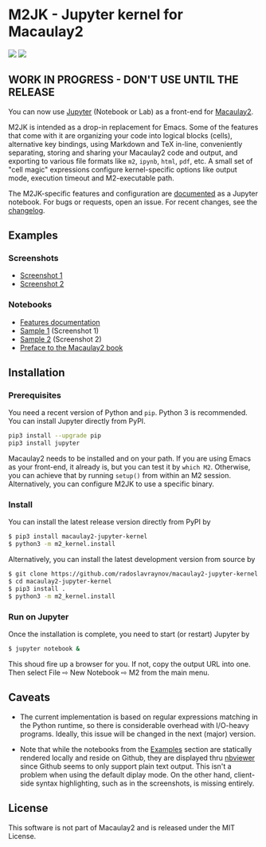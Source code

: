 # M2JK - Jupyter kernel for Macaulay2

[![](https://img.shields.io/travis/radoslavraynov/Macaulay2-Jupyter-Kernel.svg?style=flat-square)](https://travis-ci.org/radoslavraynov/Macaulay2-Jupyter-Kernel)
[![](https://img.shields.io/pypi/v/macaulay2-jupyter-kernel.svg?style=flat-square)](#link-to-pypi-page)
<!-- [![](https://img.shields.io/badge/version-0.2.0-blue.svg?style=flat-square)](#) -->

## WORK IN PROGRESS - DON'T USE UNTIL THE RELEASE

You can now use [Jupyter](http://www.jupyter.org) (Notebook or Lab) as a front-end for [Macaulay2](http://faculty.math.illinois.edu/Macaulay2/).

M2JK is intended as a drop-in replacement for Emacs.
Some of the features that come with it are
organizing your code into logical blocks (cells),
alternative key bindings,
using Markdown and TeX in-line,
conveniently separating, storing and sharing your Macaulay2 code and output,
and exporting to various file formats like `m2`, `ipynb`, `html`, `pdf`, etc.
A small set of "cell magic" expressions configure kernel-specific options
like output mode, execution timeout and M2-executable path.

The M2JK-specific features and configuration are [documented]() as a Jupyter notebook.
For bugs or requests, open an issue.
For recent changes, see the [changelog](CHANGELOG.md).

## Examples

### Screenshots

* [Screenshot 1](/demo/screenshot1.png?raw=true)
* [Screenshot 2](/demo/screenshot2.png?raw=true)

### Notebooks

* [Features documentation](https://nbviewer.jupyter.org/github/radoslavraynov/Macaulay2-Jupyter-Kernel/blob/master/demo/features.ipynb)
* [Sample 1](https://nbviewer.jupyter.org/github/radoslavraynov/Macaulay2-Jupyter-Kernel/blob/master/demo/sample1.ipynb) (Screenshot 1)
* [Sample 2](https://nbviewer.jupyter.org/github/radoslavraynov/Macaulay2-Jupyter-Kernel/blob/master/demo/sample2.ipynb) (Screenshot 2)
* [Preface to the Macaulay2 book](https://nbviewer.jupyter.org/github/radoslavraynov/Macaulay2-Jupyter-Kernel/blob/master/demo/p1m2book.ipynb)



## Installation

### Prerequisites

You need a recent version of Python and `pip`. Python 3 is recommended.
You can install Jupyter directly from PyPI.
```bash
pip3 install --upgrade pip
pip3 install jupyter
```

Macaulay2 needs to be installed and on your path.
If you are using Emacs as your front-end, it already is, but you can test it by `which M2`.
Otherwise, you can achieve that by running `setup()` from within an M2 session.
Alternatively, you can configure M2JK to use a specific binary.

### Install

You can install the latest release version directly from PyPI by

```bash
$ pip3 install macaulay2-jupyter-kernel
$ python3 -m m2_kernel.install
```

Alternatively, you can install the latest development version from source by

```bash
$ git clone https://github.com/radoslavraynov/macaulay2-jupyter-kernel.git
$ cd macaulay2-jupyter-kernel
$ pip3 install .
$ python3 -m m2_kernel.install
```

### Run on Jupyter

Once the installation is complete, you need to start (or restart) Jupyter by

```bash
$ jupyter notebook &
```

This shoud fire up a browser for you. If not, copy the output URL into one.
Then select File ⇨ New Notebook ⇨ M2 from the main menu.

## Caveats

* The current implementation is based on regular expressions matching in the Python runtime,
so there is considerable overhead with I/O-heavy programs.
Ideally, this issue will be changed in the next (major) version.

* Note that while the notebooks from the [Examples](#Examples) section are
statically rendered locally and reside on Github,
they are displayed thru [nbviewer](#) since Github seems to only support plain text output.
This isn't a problem when using the default diplay mode.
On the other hand, client-side syntax highlighting, such as in the screenshots,
is missing entirely.

## License

This software is not part of Macaulay2 and is released under the MIT License.
